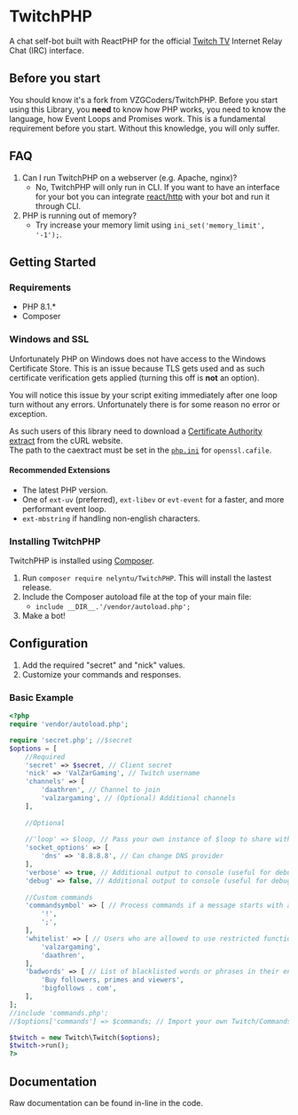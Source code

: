TwitchPHP
====

A chat self-bot built with ReactPHP for the official [Twitch TV](https://www.twitch.tv) Internet Relay Chat (IRC) interface.

## Before you start

You should know it's a fork from VZGCoders/TwitchPHP.
Before you start using this Library, you **need** to know how PHP works, you need to know the language, how Event Loops and Promises work. This is a fundamental requirement before you start. Without this knowledge, you will only suffer.

## FAQ

1. Can I run TwitchPHP on a webserver (e.g. Apache, nginx)?
    - No, TwitchPHP will only run in CLI. If you want to have an interface for your bot you can integrate [react/http](https://github.com/ReactPHP/http) with your bot and run it through CLI.
2. PHP is running out of memory?
	- Try increase your memory limit using `ini_set('memory_limit', '-1');`.

## Getting Started

### Requirements

- PHP 8.1.*
- Composer

### Windows and SSL

Unfortunately PHP on Windows does not have access to the Windows Certificate Store. This is an issue because TLS gets used and as such certificate verification gets applied (turning this off is **not** an option).

You will notice this issue by your script exiting immediately after one loop turn without any errors. Unfortunately there is for some reason no error or exception.

As such users of this library need to download a [Certificate Authority extract](https://curl.haxx.se/docs/caextract.html) from the cURL website.<br>
The path to the caextract must be set in the [`php.ini`](https://secure.php.net/manual/en/openssl.configuration.php) for `openssl.cafile`.

#### Recommended Extensions

- The latest PHP version.
- One of `ext-uv` (preferred), `ext-libev` or `evt-event` for a faster, and more performant event loop.
- `ext-mbstring` if handling non-english characters.

### Installing TwitchPHP

TwitchPHP is installed using [Composer](https://getcomposer.org).

1. Run `composer require nelyntu/TwitchPHP`. This will install the lastest release.
2. Include the Composer autoload file at the top of your main file:
	- `include __DIR__.'/vendor/autoload.php';`
3. Make a bot!

## Configuration

1. Add the required "secret" and "nick" values.
2. Customize your commands and responses.

### Basic Example

```php
<?php
require 'vendor/autoload.php';

require 'secret.php'; //$secret
$options = [
	//Required
	'secret' => $secret, // Client secret
	'nick' => 'ValZarGaming', // Twitch username
	'channels' => [
		'daathren', // Channel to join
		'valzargaming', // (Optional) Additional channels
	],
	
	//Optional
	
	//'loop' => $loop, // Pass your own instance of $loop to share with other ReactPHP applications
	'socket_options' => [
		'dns' => '8.8.8.8', // Can change DNS provider
	],
	'verbose' => true, // Additional output to console (useful for debugging TwitchPHP)
	'debug' => false, // Additional output to console (useful for debugging communications with Twitch)
	
	//Custom commands
	'commandsymbol' => [ // Process commands if a message starts with a prefix in this array
		'!',
		';',
	],
	'whitelist' => [ // Users who are allowed to use restricted functions
		'valzargaming',
		'daathren',
	],
	'badwords' => [ // List of blacklisted words or phrases in their entirety; User will be immediately banned with reason 'badword' if spoken in chat
		'Buy followers, primes and viewers',
		'bigfollows . com',
	],
];
//include 'commands.php';
//$options['commands'] => $commands; // Import your own Twitch/Commands object to add additional functions

$twitch = new Twitch\Twitch($options);
$twitch->run();
?>
```

## Documentation

Raw documentation can be found in-line in the code.
